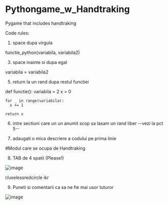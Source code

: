 # Pythongame_w_Handtraking

Pygame that includes handtraking

Code rules:

1. space dupa virgula 

  functie_python(variabila, variabila2)

3. space inainte si dupa egal

  variabila = variabila2
  
5. return la un rand dupa restul functiei

  def functie():
    variabila = 2
    x = 0
    
    for _ in range(variabila):
      x += 1
      
    return x    
    
6. intre sectiuni care un un anumit scop sa lasam un rand liber
  --vezi la pct 5--

7. adaugati o mica descriere a codului pe prima linie
  
  #Modul care se ocupa de Handtraking
  
8. TAB de 4 spatii (Please!)

![image](https://user-images.githubusercontent.com/62753923/146671429-08d0eead-7b98-4572-99ef-646f1add4993.png)

r/uselessredcircle ikr

9. Puneti si comentarii ca sa ne fie mai usor tuturor

![image](https://user-images.githubusercontent.com/62753923/146671619-ab1cf292-daa4-4a45-84d3-3ac4189f20dd.png)

  









